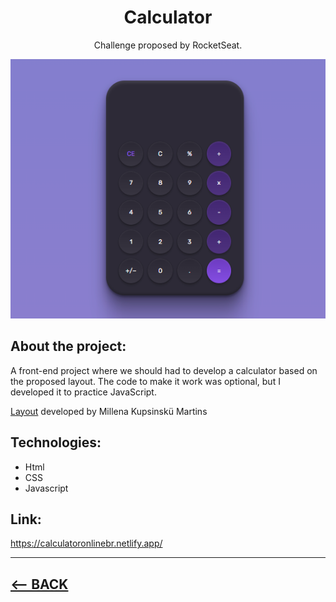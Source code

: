<div align="center">
    <h1>Calculator</h1>
    <p>Challenge proposed by RocketSeat.</p>
    <img src="../img/07-preview.png">
</div>

<h2>About the project:</h2>
<p>A front-end project where we should had to develop a calculator based on the proposed layout. The code to make it work was optional, but I developed it to practice JavaScript.</p>
<p><a href="https://www.figma.com/community/file/1202607074523509182">Layout</a> developed by 
Millena Kupsinskü Martins</p>


<h2>Technologies:</h2>
<ul>
    <li>Html</li>
    <li>CSS</li>
    <li>Javascript</li>
</ul> 

<h2>Link:</h2>
<a href="https://calculatoronlinebr.netlify.app/">https://calculatoronlinebr.netlify.app/</a>
<hr>


<h2>
<a href="https://github.com/AdrianoR85/Front-End"><-- BACK</a>
</h2>

